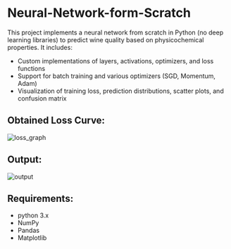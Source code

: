 # Neural-Network-form-Scratch
This project implements a neural network from scratch in Python (no deep learning libraries) to predict wine quality based on physicochemical properties.
It includes:
 - Custom implementations of layers, activations, optimizers, and loss functions
 - Support for batch training and various optimizers (SGD, Momentum, Adam)
 - Visualization of training loss, prediction distributions, scatter plots, and confusion matrix

## Obtained Loss Curve:
![loss_graph](https://github.com/user-attachments/assets/a4b47ec1-f7c3-4af1-99dc-da22c3e2751e)

## Output:
![output](https://github.com/user-attachments/assets/bd092178-6d57-441c-80ee-da532c29e35d)

## Requirements:
 - python 3.x
 - NumPy
 - Pandas
 - Matplotlib
